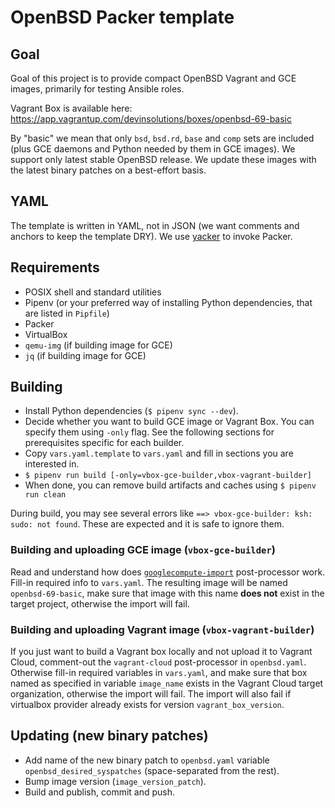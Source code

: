 # OpenBSD Packer template

## Goal

Goal of this project is to provide compact OpenBSD Vagrant and GCE images, primarily for testing
Ansible roles.

Vagrant Box is available here: https://app.vagrantup.com/devinsolutions/boxes/openbsd-69-basic

By "basic" we mean that only `bsd`, `bsd.rd`, `base` and `comp` sets are included (plus GCE daemons
and Python needed by them in GCE images). We support only latest stable OpenBSD release. We update
these images with the latest binary patches on a best-effort basis.

## YAML

The template is written in YAML, not in JSON (we want comments and anchors to keep the template
DRY). We use [yacker](https://yacker.readthedocs.io/en/latest/) to invoke Packer.

## Requirements

  - POSIX shell and standard utilities
  - Pipenv (or your preferred way of installing Python dependencies, that are listed in `Pipfile`)
  - Packer
  - VirtualBox
  - `qemu-img` (if building image for GCE)
  - `jq` (if building image for GCE)

## Building

  - Install Python dependencies (`$ pipenv sync --dev`).
  - Decide whether you want to build GCE image or Vagrant Box. You can specify them using `-only`
    flag. See the following sections for prerequisites specific for each builder.
  - Copy `vars.yaml.template` to `vars.yaml` and fill in sections you are interested in.
  - `$ pipenv run build [-only=vbox-gce-builder,vbox-vagrant-builder]`
  - When done, you can remove build artifacts and caches using `$ pipenv run clean`

During build, you may see several errors like `==> vbox-gce-builder: ksh: sudo: not found`. These
are expected and it is safe to ignore them.

### Building and uploading GCE image (`vbox-gce-builder`)

Read and understand how does
[`googlecompute-import`](https://www.packer.io/docs/post-processors/googlecompute-import.html)
post-processor work. Fill-in required info to `vars.yaml`. The resulting image will be named
`openbsd-69-basic`, make sure that image with this name **does not** exist in the target project,
otherwise the import will fail.

### Building and uploading Vagrant image (`vbox-vagrant-builder`)

If you just want to build a Vagrant box locally and not upload it to Vagrant Cloud, comment-out the
`vagrant-cloud` post-processor in `openbsd.yaml`. Otherwise fill-in required variables in
`vars.yaml`, and make sure that box named as specified in variable `image_name` exists in the
Vagrant Cloud target organization, otherwise the import will fail. The import will also fail if
virtualbox provider already exists for version `vagrant_box_version`.

## Updating (new binary patches)

  - Add name of the new binary patch to `openbsd.yaml` variable `openbsd_desired_syspatches`
    (space-separated from the rest).
  - Bump image version (`image_version_patch`).
  - Build and publish, commit and push.
